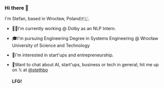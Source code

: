 ### Hi there 👋

I'm Stefan, based in Wrocław, Poland🇵🇱.

- 🧑‍💻I'm currently working @ Dolby as an NLP Intern.
- 🎓I'm pursuing Engineering Degree in Systems Engineering @ Wrocław University of Science and Technology
- 🧐I'm interested in start'ups and entrepreneurship.
- 💬Want to chat about AI, start'ups, business or tech in general, hit me up on 𝕏 at [@stethbo](https://twitter.com/stethbo)
  
  #### **LFG!**
<!--
**stethbo/stethbo** is a ✨ _special_ ✨ repository because its `README.md` (this file) appears on your GitHub profile.

Here are some ideas to get you started:

- 🔭 I’m currently working on ...
- 🌱 I’m currently learning ...
- 👯 I’m looking to collaborate on ...
- 🤔 I’m looking for help with ...
- 💬 Ask me about ...
- 📫 How to reach me: ...
- ⚡ Fun fact: ...
-->

